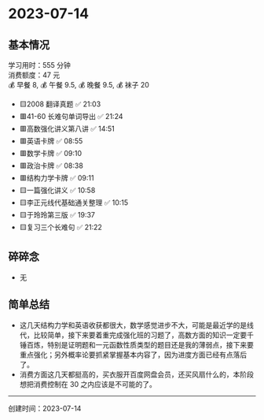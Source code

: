 # 2023-07-14

## 基本情况

学习用时：555 分钟  
消费额度：47 元  
💰 早餐 8, 💰 午餐 9.5, 💰 晚餐 9.5, 💰 袜子 20

-   🟨2008 翻译真题 ✅ 21:03
-   🟥41-60 长难句单词导出 ✅ 21:24
-   🟥高数强化讲义第八讲 ✅ 14:51
-   🟥英语卡牌 ✅ 08:55
-   🟥数学卡牌 ✅ 09:10
-   🟥政治卡牌 ✅ 08:38
-   🟥结构力学卡牌 ✅ 09:11
-   🟨一篇强化讲义 ✅ 10:58
-   🟨李正元线代基础通关整理 ✅ 10:15
-   🟨于玲玲第三版 ✅ 19:37
-   🟨复习三个长难句 ✅ 21:22

## 碎碎念

- 无

## 简单总结

- 这几天结构力学和英语收获都很大，数学感觉进步不大，可能是最近学的是线代，比较简单，接下来要着重完成强化班的习题了，高数方面的知识一定要千锤百炼，特别是证明题和一元函数性质类型的题目还是我的薄弱点，接下来要重点强化；另外概率论要抓紧掌握基本内容了，因为进度方面已经有点落后了。
- 消费方面这几天都挺高的，买衣服开百度网盘会员，还买风扇什么的，本阶段想把消费控制在 30 之内应该是不可能的了。

---

创建时间：2023-07-14